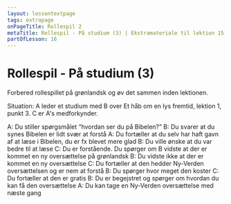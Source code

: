 ```yaml
---
layout: lessontextpage
tags: extrapage
onPageTitle: Rollespil 2
metaTitle: Rollespil - På studium (3) | Ekstramateriale til lektion 15
partOfLesson: 16
---
```


# Rollespil - På studium (3)

Forbered rollespillet på grønlandsk og øv det sammen inden lektionen.

Situation: A leder et studium med B over Et håb om en lys fremtid, lektion 1, punkt 3. C er A's medforkynder.

A: Du stiller spørgsmålet “hvordan ser du på Bibelen?”
B: Du svarer at du synes Bibelen er lidt svær at forstå
A: Du fortæller at du selv har haft gavn af at læse i Bibelen, du er fx blevet mere glad
B: Du ville ønske at du var bedre til at læse
C: Du er forstående. Du spørger om B vidste at der er kommet en ny oversættelse på grønlandsk
B: Du vidste ikke at der er kommet en ny oversættelse
C: Du fortæller at den hedder Ny-Verden oversættelsen og er nem at forstå
B: Du spørger hvor meget den koster
C: Du fortæller at den er gratis
B: Du er begejstret og spørger om hvordan du kan få den oversættelse
A: Du kan tage en Ny-Verden oversættelse med næste gang